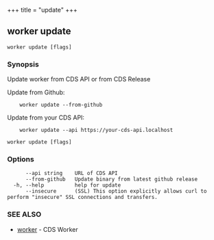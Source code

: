 +++
title = "update"
+++
## worker update

`worker update [flags]`

### Synopsis

Update worker from CDS API or from CDS Release

Update from Github:

		worker update --from-github

Update from your CDS API:

		worker update --api https://your-cds-api.localhost
		

```
worker update [flags]
```

### Options

```
      --api string    URL of CDS API
      --from-github   Update binary from latest github release
  -h, --help          help for update
      --insecure      (SSL) This option explicitly allows curl to perform "insecure" SSL connections and transfers.
```

### SEE ALSO

* [worker](/manual/components/worker/worker/)	 - CDS Worker

